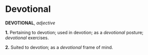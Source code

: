 # Devotional

**DEVOTIONAL**, _adjective_

**1.** Pertaining to devotion; used in devotion; as a _devotional_ posture; _devotional_ exercises.

**2.** Suited to devotion; as a _devotional_ frame of mind.